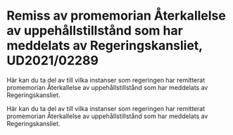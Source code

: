 # Remiss av promemorian Återkallelse av uppehållstillstånd som har meddelats av Regeringskansliet, UD2021/02289

Här kan du ta del av till vilka instanser som regeringen har remitterat promemorian Återkallelse av uppehållstillstånd som har meddelats av Regeringskansliet.

Här kan du ta del av till vilka instanser som regeringen har remitterat promemorian Återkallelse av uppehållstillstånd som har meddelats av Regeringskansliet.
